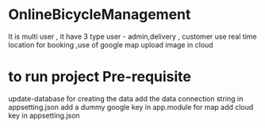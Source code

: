 # OnlineBicycleManagement
It is multi user , it have 3 type user - admin,delivery , customer
use real time location for booking ,use of google map
upload image in cloud

# to run project Pre-requisite
update-database for creating the data
add the data connection string in appsetting.json
add a dummy google key in app.module for map
add cloud key in appsetting.json
